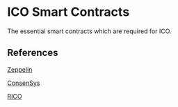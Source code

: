 # ICO Smart Contracts

The essential smart contracts which are required for ICO.

## References
[Zeppelin](https://github.com/OpenZeppelin/openzeppelin-solidity)

[ConsenSys](https://new.consensys.net/)

[RICO](https://github.com/DRI-network/RICO)
